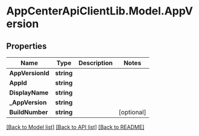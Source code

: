 # AppCenterApiClientLib.Model.AppVersion
## Properties

Name | Type | Description | Notes
------------ | ------------- | ------------- | -------------
**AppVersionId** | **string** |  | 
**AppId** | **string** |  | 
**DisplayName** | **string** |  | 
**_AppVersion** | **string** |  | 
**BuildNumber** | **string** |  | [optional] 

[[Back to Model list]](../README.md#documentation-for-models) [[Back to API list]](../README.md#documentation-for-api-endpoints) [[Back to README]](../README.md)

